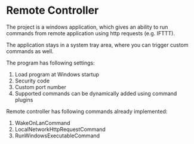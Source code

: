 ﻿# Remote Controller 
The project is a windows application, which gives an ability to run commands from remote application using http requests (e.g. IFTTT).

The application stays in a system tray area, where you can trigger custom commands as well.

The program has following settings:

1. Load program at Windows startup
2. Security code
3. Custom port number
4. Supported commands can be dynamically added using command plugins

Remote controller has following commands already implemented:
1. WakeOnLanCommand
2. LocalNetworkHttpRequestCommand
3. RunWindowsExecutableCommand
